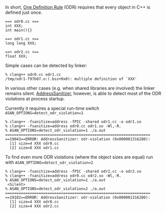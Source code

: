 In short, [One Definition Rule](http://en.wikipedia.org/wiki/One_Definition_Rule) (ODR) requires that every object in C++ is defined just once.


```
==> odr0.cc <==
int XXX;
int main(){}

==> odr1.cc <==
long long XXX;

==> odr2.cc <==
float XXX;
```

Simple cases can be detected by linker:
```
% clang++ odr0.cc odr1.cc 
/tmp/odr1-f97b07.o:(.bss+0x0): multiple definition of `XXX'
```

In various other cases (e.g. when shared libraries are involved) the linker remains silent. [AddressSanitizer](AddressSanitizer), however, is able to detect most of the ODR violations at process startup.

Currently it requires a special run-time switch `ASAN_OPTIONS=detect_odr_violation=1`
```
% clang++ -fsanitize=address -fPIC -shared odr1.cc -o odr1.so
% clang++ -fsanitize=address odr0.cc odr1.so -Wl,-R.
% ASAN_OPTIONS=detect_odr_violation=1 ./a.out 
=================================================================
==19043==ERROR: AddressSanitizer: odr-violation (0x000001316280):
  [1] size=4 XXX odr0.cc
  [2] size=8 XXX odr1.cc
```

To find even more ODR violations (where the object sizes are equal)
run with `ASAN_OPTIONS=detect_odr_violation=2`
```
% clang++ -fsanitize=address -fPIC -shared odr2.cc -o odr2.so
% clang++ -fsanitize=address odr0.cc odr2.so -Wl,-R.
% ASAN_OPTIONS=detect_odr_violation=1 ./a.out 
 <Silent>
% ASAN_OPTIONS=detect_odr_violation=2 ./a.out 
=================================================================
==19182==ERROR: AddressSanitizer: odr-violation (0x000001316280):
  [1] size=4 XXX odr0.cc
  [2] size=4 XXX odr2.cc
```